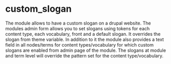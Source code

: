 # custom_slogan
The module allows to have a custom slogan on a drupal website. The modules admin form allows you to set slogans using tokens for each content type, each vocabulary, front and a default slogan. It overrides the slogan from theme variable. In addition to it the module also provides a text field in all nodes/terms for content types/vocabulary for which custom slogans are enabled from admin page of the module. The slogans at module and term level will override the pattern set for the content type/vocabulary.
